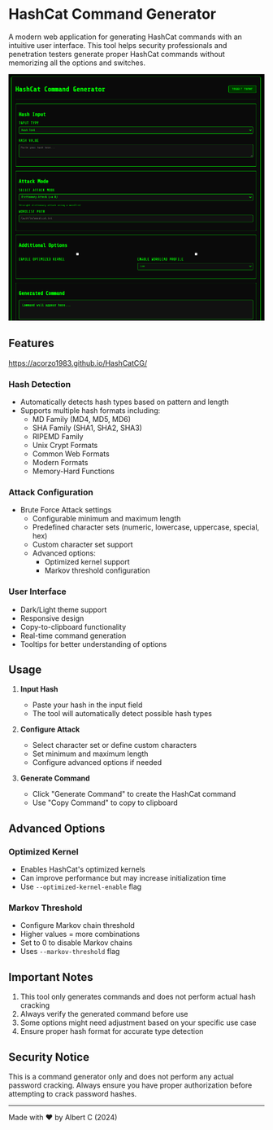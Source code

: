 # HashCat Command Generator
A modern web application for generating HashCat commands with an intuitive user interface. This tool helps security professionals and penetration testers generate proper HashCat commands without memorizing all the options and switches.

<img alt="HashCat Command Generator" src="/imgs/thumb_image.png"> </img>

## Features
https://acorzo1983.github.io/HashCatCG/

### Hash Detection
- Automatically detects hash types based on pattern and length
- Supports multiple hash formats including:
  - MD Family (MD4, MD5, MD6)
  - SHA Family (SHA1, SHA2, SHA3)
  - RIPEMD Family
  - Unix Crypt Formats
  - Common Web Formats
  - Modern Formats
  - Memory-Hard Functions

### Attack Configuration
- Brute Force Attack settings
  - Configurable minimum and maximum length
  - Predefined character sets (numeric, lowercase, uppercase, special, hex)
  - Custom character set support
  - Advanced options:
    - Optimized kernel support
    - Markov threshold configuration

### User Interface
- Dark/Light theme support
- Responsive design
- Copy-to-clipboard functionality
- Real-time command generation
- Tooltips for better understanding of options

## Usage

1. **Input Hash**
   - Paste your hash in the input field
   - The tool will automatically detect possible hash types

2. **Configure Attack**
   - Select character set or define custom characters
   - Set minimum and maximum length
   - Configure advanced options if needed

3. **Generate Command**
   - Click "Generate Command" to create the HashCat command
   - Use "Copy Command" to copy to clipboard

## Advanced Options

### Optimized Kernel
- Enables HashCat's optimized kernels
- Can improve performance but may increase initialization time
- Use `--optimized-kernel-enable` flag

### Markov Threshold
- Configure Markov chain threshold
- Higher values = more combinations
- Set to 0 to disable Markov chains
- Uses `--markov-threshold` flag

## Important Notes

1. This tool only generates commands and does not perform actual hash cracking
2. Always verify the generated command before use
3. Some options might need adjustment based on your specific use case
4. Ensure proper hash format for accurate type detection

## Security Notice

This is a command generator only and does not perform any actual password cracking. Always ensure you have proper authorization before attempting to crack password hashes.

---

Made with ❤️ by Albert C (2024)
